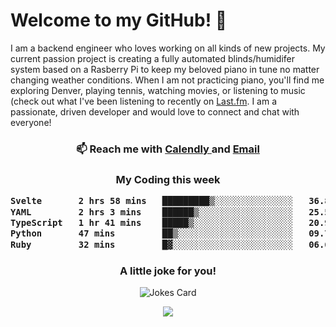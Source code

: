 <h1> Welcome to my GitHub! 👋 </h1>


  I am a backend engineer who loves working on all kinds of new projects. My current passion project is creating a fully automated blinds/humidifer system based on a Rasberry Pi to keep my beloved piano in tune no matter changing weather conditions. When I am not practicing piano, you'll find me exploring Denver, playing tennis, watching movies, or listening to music (check out what I've been listening to recently on [Last.fm](https://www.last.fm/user/mballa000). I am a passionate, driven developer and would love to connect and chat with everyone!

<h3 align = "center"> 📫 Reach me with <a href = "https://calendly.com/msbrandt00/30min"> Calendly </a> and <a href="mailto:msbrandt00@gmail.com">Email</a> 
 </h3>


 
<div align = "center"
[![Anurag's GitHub stats](https://github-readme-stats.vercel.app/api?username=mbrandt00)](https://github.com/anuraghazra/github-readme-stats)
          </div>
<h3 align="center">
  My Coding this week
<!--START_SECTION:waka-->

```txt
Svelte       2 hrs 58 mins   █████████▒░░░░░░░░░░░░░░░   36.82 %
YAML         2 hrs 3 mins    ██████▒░░░░░░░░░░░░░░░░░░   25.55 %
TypeScript   1 hr 41 mins    █████▒░░░░░░░░░░░░░░░░░░░   20.93 %
Python       47 mins         ██▒░░░░░░░░░░░░░░░░░░░░░░   09.73 %
Ruby         32 mins         █▓░░░░░░░░░░░░░░░░░░░░░░░   06.63 %
```

<!--END_SECTION:waka-->

### A little joke for you!

![Jokes Card](https://readme-jokes.vercel.app/api?hideBorder)

<a href="https://www.linkedin.com/in/mbrandt00/"><img src="https://img.shields.io/badge/linkedin-%230077B5.svg?&style=for-the-badge&logo=linkedin&logoColor=white" /></a>
